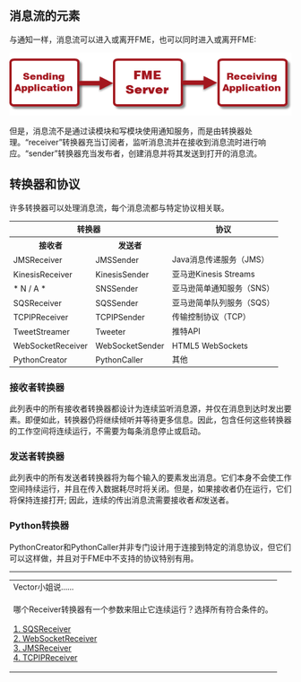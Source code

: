  <div id="readme" class="readme blob instapaper_body">
    <article class="markdown-body entry-content" itemprop="text"><h2><a id="user-content-elements-of-a-message-stream" class="anchor" aria-hidden="true" href="./4.21.ElementsOfAMessageStream.md#elements-of-a-message-stream"></a><font style="vertical-align: inherit;"><font style="vertical-align: inherit;">消息流的元素</font></font></h2>
<p><font style="vertical-align: inherit;"><font style="vertical-align: inherit;">与通知一样，消息流可以进入或离开FME，也可以同时进入或离开FME:</font></font></p>
<p><a target="_blank" rel="noopener noreferrer" href="./Images/Img4.035.WhatIsRealTime.png"><img src="./Images/Img4.035.WhatIsRealTime.png" alt="" style="max-width:100%;"></a></p>
<p><font style="vertical-align: inherit;"><font style="vertical-align: inherit;">但是，消息流不是通过读模块和写模块使用通知服务，而是由转换器处理。</font><font style="vertical-align: inherit;">“receiver”转换器充当订阅者，监听消息流并在接收到消息流时进行响应。</font><font style="vertical-align: inherit;">“sender”转换器充当发布者，创建消息并将其发送到打开的消息流。</font></font></p>
<h2><a id="user-content-transformers-and-protocols" class="anchor" aria-hidden="true" href="./4.21.ElementsOfAMessageStream.md#transformers-and-protocols"></a><font style="vertical-align: inherit;"><font style="vertical-align: inherit;">转换器和协议</font></font></h2>
<p><font style="vertical-align: inherit;"><font style="vertical-align: inherit;">许多转换器可以处理消息流，每个消息流都与特定协议相关联。</font></font></p>
<table>
<tbody><tr><th colspan="2"><font style="vertical-align: inherit;"><font style="vertical-align: inherit;">转换器</font></font></th><th><font style="vertical-align: inherit;"><font style="vertical-align: inherit;">协议</font></font></th></tr>
<tr><th><font style="vertical-align: inherit;"><font style="vertical-align: inherit;">接收者</font></font></th><th><font style="vertical-align: inherit;"><font style="vertical-align: inherit;">发送者</font></font></th><th></th></tr>
<tr><td><font style="vertical-align: inherit;"><font style="vertical-align: inherit;">JMSReceiver</font></font></td><td><font style="vertical-align: inherit;"><font style="vertical-align: inherit;">JMSSender</font></font></td><td><font style="vertical-align: inherit;"><font style="vertical-align: inherit;">Java消息传递服务（JMS）</font></font></td></tr>
<tr><td><font style="vertical-align: inherit;"><font style="vertical-align: inherit;">KinesisReceiver</font></font></td><td><font style="vertical-align: inherit;"><font style="vertical-align: inherit;">KinesisSender</font></font></td><td><font style="vertical-align: inherit;"><font style="vertical-align: inherit;">亚马逊Kinesis Streams</font></font></td></tr>
<tr><td><font style="vertical-align: inherit;"><font style="vertical-align: inherit;">* N / A *</font></font></td><td><font style="vertical-align: inherit;"><font style="vertical-align: inherit;">SNSSender</font></font></td><td><font style="vertical-align: inherit;"><font style="vertical-align: inherit;">亚马逊简单通知服务（SNS）</font></font></td></tr>
<tr><td><font style="vertical-align: inherit;"><font style="vertical-align: inherit;">SQSReceiver</font></font></td><td><font style="vertical-align: inherit;"><font style="vertical-align: inherit;">SQSSender</font></font></td><td><font style="vertical-align: inherit;"><font style="vertical-align: inherit;">亚马逊简单队列服务（SQS）</font></font></td></tr>
<tr><td><font style="vertical-align: inherit;"><font style="vertical-align: inherit;">TCPIPReceiver</font></font></td><td><font style="vertical-align: inherit;"><font style="vertical-align: inherit;">TCPIPSender</font></font></td><td><font style="vertical-align: inherit;"><font style="vertical-align: inherit;">传输控制协议（TCP）</font></font></td></tr>
<tr><td><font style="vertical-align: inherit;"><font style="vertical-align: inherit;">TweetStreamer</font></font></td><td><font style="vertical-align: inherit;"><font style="vertical-align: inherit;">Tweeter</font></font></td><td><font style="vertical-align: inherit;"><font style="vertical-align: inherit;">推特API</font></font></td></tr>
<tr><td><font style="vertical-align: inherit;"><font style="vertical-align: inherit;">WebSocketReceiver</font></font></td><td><font style="vertical-align: inherit;"><font style="vertical-align: inherit;">WebSocketSender</font></font></td><td><font style="vertical-align: inherit;"><font style="vertical-align: inherit;">HTML5 WebSockets</font></font></td></tr>
<tr><td><font style="vertical-align: inherit;"><font style="vertical-align: inherit;">PythonCreator</font></font></td><td><font style="vertical-align: inherit;"><font style="vertical-align: inherit;">PythonCaller</font></font></td><td><font style="vertical-align: inherit;"><font style="vertical-align: inherit;">其他</font></font></td></tr>
</tbody></table>
<h3><a id="user-content-receiver-transformers" class="anchor" aria-hidden="true" href="./4.21.ElementsOfAMessageStream.md#receiver-transformers"></a><font style="vertical-align: inherit;"><font style="vertical-align: inherit;">接收者转换器</font></font></h3>
<p><font style="vertical-align: inherit;"><font style="vertical-align: inherit;">此列表中的所有接收者转换器都设计为连续监听消息源，并仅在消息到达时发出要素。</font><font style="vertical-align: inherit;">即便如此，转换器仍将继续倾听并等待更多信息。</font><font style="vertical-align: inherit;">因此，包含任何这些转换器的工作空间将连续运行，不需要为每条消息停止或启动。</font></font></p>
<h3><a id="user-content-sender-transformers" class="anchor" aria-hidden="true" href="./4.21.ElementsOfAMessageStream.md#sender-transformers"></a><font style="vertical-align: inherit;"><font style="vertical-align: inherit;">发送者转换器</font></font></h3>
<p><font style="vertical-align: inherit;"><font style="vertical-align: inherit;">此列表中的所有发送者转换器将为每个输入的要素发出消息。</font><font style="vertical-align: inherit;">它们本身不会使工作空间持续运行，并且在传入数据耗尽时将关闭。</font><font style="vertical-align: inherit;">但是，如果接收者仍在运行，它们将保持连接打开; </font><font style="vertical-align: inherit;">因此，连续的传出消息流需要接收者</font></font><em><font style="vertical-align: inherit;"><font style="vertical-align: inherit;">和</font></font></em><font style="vertical-align: inherit;"><font style="vertical-align: inherit;">发送者。</font></font></p>
<h3><a id="user-content-python-transformers" class="anchor" aria-hidden="true" href="./4.21.ElementsOfAMessageStream.md#python-transformers"></a><font style="vertical-align: inherit;"><font style="vertical-align: inherit;">Python转换器</font></font></h3>
<p><font style="vertical-align: inherit;"><font style="vertical-align: inherit;">PythonCreator和PythonCaller并非专门设计用于连接到特定的消息协议，但它们可以这样做，并且对于FME中不支持的协议特别有用。</font></font></p>
<hr>
<table>
<tbody><tr>
<td>
<i></i><font style="vertical-align: inherit;"><font style="vertical-align: inherit;">
Vector小姐说......
</font></font></td>
</tr>
<tr>
<td><font style="vertical-align: inherit;"><font style="vertical-align: inherit;">

哪个Receiver转换器有一个参数来阻止它连续运行？</font><font style="vertical-align: inherit;">选择所有符合条件的。
</font></font><br><br><a href="http://52.73.3.37/fmedatastreaming/Manual/QAResponse2017.fmw?chapter=24&amp;question=7&amp;answer=1&amp;DestDataset_TEXTLINE=C%3A%5CFMEOutput%5CQAResponse.html" rel="nofollow"><font style="vertical-align: inherit;"><font style="vertical-align: inherit;">1. SQSReceiver </font></font></a>
<br><a href="http://52.73.3.37/fmedatastreaming/Manual/QAResponse2017.fmw?chapter=24&amp;question=7&amp;answer=2&amp;DestDataset_TEXTLINE=C%3A%5CFMEOutput%5CQAResponse.html" rel="nofollow"><font style="vertical-align: inherit;"><font style="vertical-align: inherit;">2. WebSocketReceiver </font></font></a>
<br><a href="http://52.73.3.37/fmedatastreaming/Manual/QAResponse2017.fmw?chapter=24&amp;question=7&amp;answer=3&amp;DestDataset_TEXTLINE=C%3A%5CFMEOutput%5CQAResponse.html" rel="nofollow"><font style="vertical-align: inherit;"><font style="vertical-align: inherit;">3. JMSReceiver </font></font></a>
<br><a href="http://52.73.3.37/fmedatastreaming/Manual/QAResponse2017.fmw?chapter=24&amp;question=7&amp;answer=4&amp;DestDataset_TEXTLINE=C%3A%5CFMEOutput%5CQAResponse.html" rel="nofollow"><font style="vertical-align: inherit;"><font style="vertical-align: inherit;">4. TCPIPReceiver</font></font></a>

</td>
</tr>
</tbody></table>
</article>
  </div>

